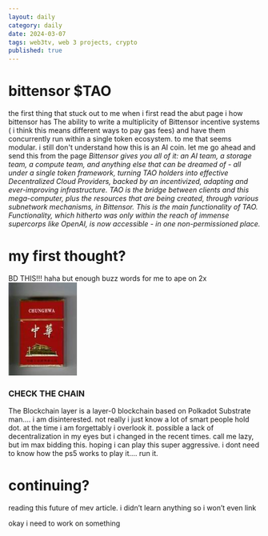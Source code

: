 ```yaml
---
layout: daily
category: daily
date: 2024-03-07
tags: web3tv, web 3 projects, crypto
published: true
---
```


# bittensor $TAO




the first thing that stuck out to me when i first read the abut page i how bittensor has The ability to write a multiplicity of Bittensor incentive systems ( i think this means different ways to pay gas fees) and have them concurrently run within a single token ecosystem. to me that seems modular. i still don't understand how this is an AI coin. let me go ahead and send this from the page *Bittensor gives you all of it: an AI team, a storage team, a compute team, and anything else that can be dreamed of - all under a single token framework, turning TAO holders into effective Decentralized Cloud Providers, backed by an incentivized, adapting and ever-improving infrastructure. TAO is the bridge between clients and this mega-computer, plus the resources that are being created, through various subnetwork mechanisms, in Bittensor. This is the main functionality of TAO. Functionality, which hitherto was only within the reach of immense supercorps like OpenAI, is now accessible - in one non-permissioned place.* 


# my first thought?

BD THIS!!! haha but enough buzz words for me to ape on 2x
![ schematic of the bittensor network.](image.png)



### CHECK THE CHAIN

The Blockchain layer is a layer-0 blockchain based on Polkadot Substrate man.... i am disinterested. not really i just know a lot of smart people hold dot. at the time i am forgettably  i overlook it. possible a lack of  decentralization in my eyes but i changed in the recent times. call me lazy, but im max bidding this. hoping i can play this super aggressive. i dont need to know how the ps5 works to play it.... run it. 



# continuing? 

reading this future of mev article. i didn’t learn anything so i won’t even link 

okay i need to work on something